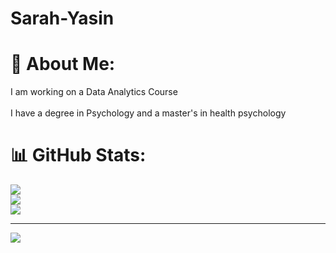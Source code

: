 # Sarah-Yasin
# 💫 About Me:
I am working on a Data Analytics Course<br><br>I have a degree in Psychology and a master's in health psychology

# 📊 GitHub Stats:
![](https://github-readme-stats.vercel.app/api?username=SarahYasin1&theme=dark&hide_border=false&include_all_commits=false&count_private=false)<br/>
![](https://github-readme-streak-stats.herokuapp.com/?user=SarahYasin1&theme=dark&hide_border=false)<br/>
![](https://github-readme-stats.vercel.app/api/top-langs/?username=SarahYasin1&theme=dark&hide_border=false&include_all_commits=false&count_private=false&layout=compact)

---
[![](https://visitcount.itsvg.in/api?id=SarahYasin1&icon=0&color=0)](https://visitcount.itsvg.in)

<!-- Proudly created with GPRM ( https://gprm.itsvg.in ) -->
